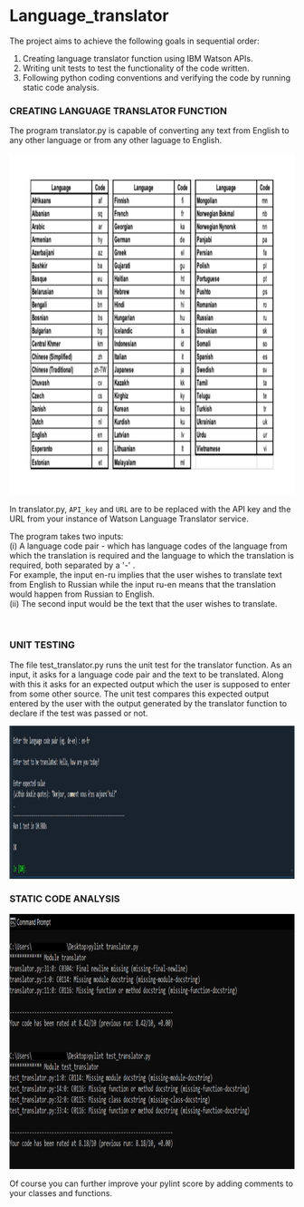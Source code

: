 # Language_translator

The project aims to achieve the following goals in sequential order:

1. Creating language translator function using IBM Watson APIs.
2. Writing unit tests to test the functionality of the code written. 
3. Following python coding conventions and verifying the code by running static code analysis. 


<h3>CREATING LANGUAGE TRANSLATOR FUNCTION</h3>
The program translator.py is capable of converting any text from English to any other language or from any other laguage to English.<br>
<br>
<img src="images/language_codes.jpg" height="600">

In translator.py, <code>API_key</code> and <code>URL</code> are to be replaced with the API key and the URL from your instance of Watson Language Translator service.
  
The program takes two inputs: <br>
  (i) A language code pair - which has language codes of the language from which the translation is required and the language to which the translation is required, both separated       by a '-' . <br>
  For example, the input en-ru implies that the user wishes to translate text from English to Russian while the input ru-en means that the translation would happen from Russian to   English.<br>
 (ii) The second input would be the text that the user wishes to translate. 

<br>
<h3>UNIT TESTING</h3>

The file test_translator.py runs the unit test for the translator function. As an input, it asks for a language code pair and the text to be translated. Along with this it asks for an expected output which the user is supposed to enter from some other source. The unit test compares this expected output entered by the user with the output generated by the translator function to declare if the test was passed or not. 

<img src="images/unit_test_result.png" height="270">
<br>  
<h3>STATIC CODE ANALYSIS</h3>

<img src="images/pylint_scores.png" height="450">

Of course you can further improve your pylint score by adding comments to your classes and functions.
  
